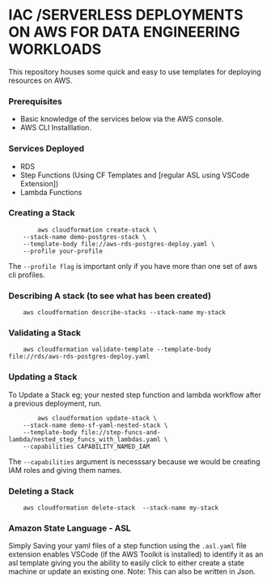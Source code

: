 # IAC /SERVERLESS DEPLOYMENTS ON AWS FOR DATA ENGINEERING WORKLOADS

This repository houses some quick and easy to use templates for deploying resources on AWS.

### Prerequisites

- Basic knowledge of the services below via the AWS console.
- AWS CLI Installlation.


### Services Deployed

- RDS
- Step Functions (Using CF Templates and [regular ASL using VSCode Extension])
- Lambda Functions

### Creating a Stack

            aws cloudformation create-stack \
        --stack-name demo-postgres-stack \
        --template-body file://aws-rds-postgres-deploy.yaml \
        --profile your-profile

The `--profile flag` is important only if you have more than one set of aws cli profiles.


### Describing A stack (to see what has been created)

        aws cloudformation describe-stacks --stack-name my-stack

### Validating  a Stack

        aws cloudformation validate-template --template-body file://rds/aws-rds-postgres-deploy.yaml

### Updating a Stack

To Update a Stack eg; your nested step function and lambda workflow after a previous deployment, run.

            aws cloudformation update-stack \
        --stack-name demo-sf-yaml-nested-stack \
        --template-body file://step-funcs-and-lambda/nested_step_funcs_with_lambdas.yaml \
        --capabilities CAPABILITY_NAMED_IAM

The `--capabilities` argument is necesssary because we would be creating IAM roles and giving them names.


### Deleting a Stack

        aws cloudformation delete-stack  --stack-name my-stack


### Amazon State Language - ASL 
Simply Saving your yaml files of a step function using the `.asl.yaml` file extension enables VSCode (if the AWS Toolkit is installed) to identify it as an asl template giving you the ability to easily click to either create a state machine or update an existing one.
Note: This can also be written in Json.
